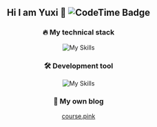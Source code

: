 <div align='center'>
  
## Hi I am Yuxi 👋      <img href="https://codetime.dev" alt="CodeTime Badge" src="https://img.shields.io/endpoint?style=social&color=222&url=https%3A%2F%2Fapi.codetime.dev%2Fshield%3Fid%3D23023%26project%3D%26in=0">


### 🔥 My technical stack

![My Skills](https://skillicons.dev/icons?i=js,ts,nodejs,vue,pinia,vite,rollup,vitest,nest,express,python,java,spring,apple&perline=7)

### 🛠 Development tool

![My Skills](https://skillicons.dev/icons?i=vscode,webstorm,pycharm,idea&perline=7)

### 💫 My own blog

[course.pink](https://course.pink/#/home)


</div>
